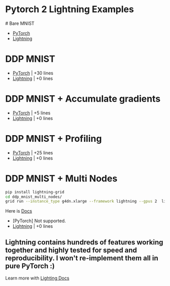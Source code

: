 # Pytorch 2 Lightning Examples

# Bare MNIST
* [PyTorch](bare_mnist/pytorch.py)
* [Lightning](bare_mnist/lightning.py)

# DDP MNIST
* [PyTorch](ddp_mnist/pytorch.py) | +30 lines 
* [Lightning](ddp_mnist/lightning.py) | +0 lines 

# DDP MNIST + Accumulate gradients
* [PyTorch](ddp_mnist_accumulate_gradients/pytorch.py) | +5 lines 
* [Lightning](ddp_mnist_accumulate_gradients/lightning.py) | +0 lines 

# DDP MNIST + Profiling
* [PyTorch](ddp_profiler_mnist/pytorch.py) | +25 lines 
* [Lightning](ddp_profiler_mnist/lightning.py) | +0 lines 

# DDP MNIST + Multi Nodes

```bash
pip install lightning-grid
cd ddp_mnist_multi_nodes/
grid run --instance_type g4dn.xlarge --framework lightning --gpus 2  lightning.py
```

Here is [Docs](https://docs.grid.ai/platform/about-these-features/multi-node)

* [PyTorch] Not supported.
* [Lightning](ddp_profiler_mnist/lightning.py) | +0 lines 


## Lightning contains hundreds of features working together and highly tested for speed and reproducibility. I won't re-implement them all in pure PyTorch :)

Learn more with [Lighting Docs](https://pytorch-lightning.readthedocs.io/en/stable/)
